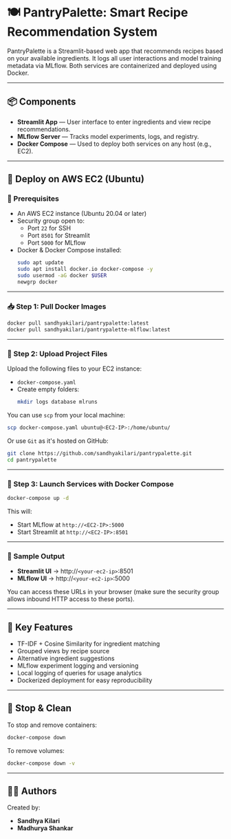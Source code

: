 # 🍽️ PantryPalette: Smart Recipe Recommendation System

PantryPalette is a Streamlit-based web app that recommends recipes based on your available ingredients. It logs all user interactions and model training metadata via MLflow. Both services are containerized and deployed using Docker.

---

## 📦 Components

- **Streamlit App** — User interface to enter ingredients and view recipe recommendations.
- **MLflow Server** — Tracks model experiments, logs, and registry.
- **Docker Compose** — Used to deploy both services on any host (e.g., EC2).

---

## 🚀 Deploy on AWS EC2 (Ubuntu)

### 🧰 Prerequisites

- An AWS EC2 instance (Ubuntu 20.04 or later)
- Security group open to:
  - Port `22` for SSH
  - Port `8501` for Streamlit
  - Port `5000` for MLflow
- Docker & Docker Compose installed:
  ```bash
  sudo apt update
  sudo apt install docker.io docker-compose -y
  sudo usermod -aG docker $USER
  newgrp docker
  ```

---

### 📥 Step 1: Pull Docker Images

```bash
docker pull sandhyakilari/pantrypalette:latest
docker pull sandhyakilari/pantrypalette-mlflow:latest
```

---

### 📂 Step 2: Upload Project Files

Upload the following files to your EC2 instance:

- `docker-compose.yaml`
- Create empty folders:
  ```bash
  mkdir logs database mlruns
  ```

You can use `scp` from your local machine:

```bash
scp docker-compose.yaml ubuntu@<EC2-IP>:/home/ubuntu/
```

Or use `Git` as it's hosted on GitHub:

```bash
git clone https://github.com/sandhyakilari/pantrypalette.git
cd pantrypalette
```

---

### 🧠 Step 3: Launch Services with Docker Compose

```bash
docker-compose up -d
```

This will:
- Start MLflow at `http://<EC2-IP>:5000`
- Start Streamlit at `http://<EC2-IP>:8501`

---

### 🔗 Sample Output

- **Streamlit UI** → http://`<your-ec2-ip>`:8501
- **MLflow UI** → http://`<your-ec2-ip>`:5000

You can access these URLs in your browser (make sure the security group allows inbound HTTP access to these ports).

---

## 🧪 Key Features

- TF-IDF + Cosine Similarity for ingredient matching
- Grouped views by recipe source
- Alternative ingredient suggestions
- MLflow experiment logging and versioning
- Local logging of queries for usage analytics
- Dockerized deployment for easy reproducibility

---

## 🛑 Stop & Clean

To stop and remove containers:

```bash
docker-compose down
```

To remove volumes:

```bash
docker-compose down -v
```

---

## 👩‍💻 Authors

Created by:
- **Sandhya Kilari**  
- **Madhurya Shankar**
